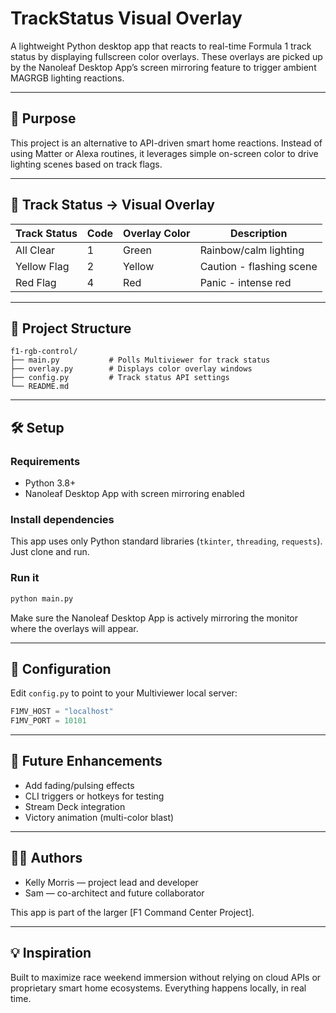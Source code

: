 # TrackStatus Visual Overlay

A lightweight Python desktop app that reacts to real-time Formula 1 track status by displaying fullscreen color overlays. These overlays are picked up by the Nanoleaf Desktop App’s screen mirroring feature to trigger ambient MAGRGB lighting reactions.

---

## 🧩 Purpose

This project is an alternative to API-driven smart home reactions. Instead of using Matter or Alexa routines, it leverages simple on-screen color to drive lighting scenes based on track flags.

---

## 🚦 Track Status → Visual Overlay

| Track Status | Code | Overlay Color | Description              |
| ------------ | ---- | ------------- | ------------------------ |
| All Clear    | 1    | Green         | Rainbow/calm lighting    |
| Yellow Flag  | 2    | Yellow        | Caution - flashing scene |
| Red Flag     | 4    | Red           | Panic - intense red      |

---

## 📁 Project Structure

```
f1-rgb-control/
├── main.py           # Polls Multiviewer for track status
├── overlay.py        # Displays color overlay windows
├── config.py         # Track status API settings
└── README.md
```

---

## 🛠️ Setup

### Requirements

* Python 3.8+
* Nanoleaf Desktop App with screen mirroring enabled

### Install dependencies

This app uses only Python standard libraries (`tkinter`, `threading`, `requests`). Just clone and run.

### Run it

```bash
python main.py
```

Make sure the Nanoleaf Desktop App is actively mirroring the monitor where the overlays will appear.

---

## 🔧 Configuration

Edit `config.py` to point to your Multiviewer local server:

```python
F1MV_HOST = "localhost"
F1MV_PORT = 10101
```

---

## 🧪 Future Enhancements

* Add fading/pulsing effects
* CLI triggers or hotkeys for testing
* Stream Deck integration
* Victory animation (multi-color blast)

---

## 🧑‍💻 Authors

* Kelly Morris — project lead and developer
* Sam — co-architect and future collaborator

This app is part of the larger \[F1 Command Center Project].

---

## 💡 Inspiration

Built to maximize race weekend immersion without relying on cloud APIs or proprietary smart home ecosystems. Everything happens locally, in real time.
